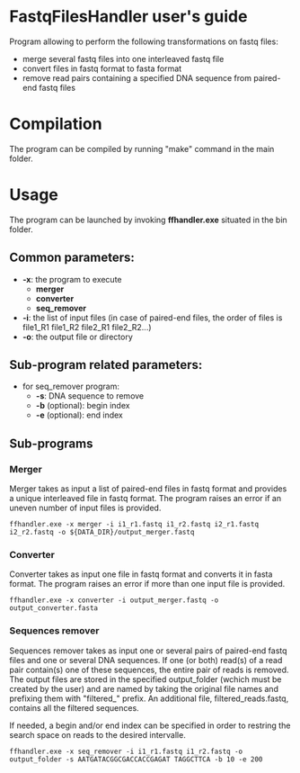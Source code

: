 # FastqFilesHandler user's guide
Program allowing to perform the following transformations on fastq files:
- merge several fastq files into one interleaved fastq file
- convert files in fastq format to fasta format
- remove read pairs containing a specified DNA sequence from paired-end fastq files


# Compilation
The program can be compiled by running "make" command in the main folder.


# Usage
The program can be launched by invoking **ffhandler.exe** situated in the bin folder.

## Common parameters:
- **-x**: the program to execute
    - **merger**
    - **converter**
    -  **seq_remover**
- **-i**: the list of input files (in case of paired-end files, the order of files is file1_R1 file1_R2 file2_R1 file2_R2...)
- **-o**: the output file or directory

## Sub-program related parameters:
- for seq_remover program:
    - **-s**: DNA sequence to remove
    - **-b** (optional): begin index
    - **-e** (optional): end index

## Sub-programs

### Merger

Merger takes as input a list of paired-end files in fastq format and provides a unique interleaved file in fastq format. The program raises an error if an uneven number of input files is provided.

```
ffhandler.exe -x merger -i i1_r1.fastq i1_r2.fastq i2_r1.fastq i2_r2.fastq -o ${DATA_DIR}/output_merger.fastq
```

### Converter

Converter takes as input one file in fastq format and converts it in fasta format. The program raises an error if more than one input file is provided.

```
ffhandler.exe -x converter -i output_merger.fastq -o output_converter.fasta
```

### Sequences remover

Sequences remover takes as input one or several pairs of paired-end fastq files and one or several DNA sequences. If one (or both) read(s) of a read pair contain(s) one of these sequences, the entire pair of reads is removed. The output files are stored in the specified output_folder (wchich must be created by the user) and are named by taking the original file names and prefixing them with "filtered\_" prefix. An additional file, filtered_reads.fastq, contains all the filtered sequences.

If needed, a begin and/or end index can be specified in order to restring the search space on reads to the desired intervalle.

```
ffhandler.exe -x seq_remover -i i1_r1.fastq i1_r2.fastq -o output_folder -s AATGATACGGCGACCACCGAGAT TAGGCTTCA -b 10 -e 200
```
